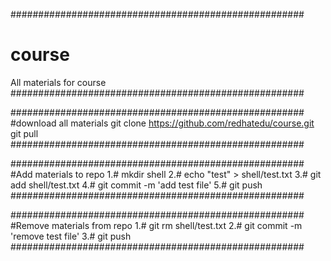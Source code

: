 #####################################################
# course
All materials for course
#####################################################




#####################################################
#download all materials
git clone https://github.com/redhatedu/course.git
git pull
#####################################################



#####################################################
#Add materials to repo
1.# mkdir shell
2.# echo "test" > shell/test.txt
3.# git add shell/test.txt
4.# git commit -m 'add test file'
5.# git push
#####################################################




#####################################################
#Remove materials from repo
1.# git rm shell/test.txt
2.# git commit -m 'remove test file'
3.# git push
#####################################################
